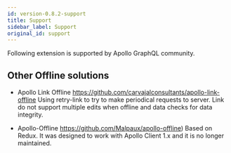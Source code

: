 ```yaml
---
id: version-0.8.2-support
title: Support
sidebar_label: Support
original_id: support
---
```


Following extension is supported by Apollo GraphQL community.

## Other Offline solutions

- Apollo Link Offline
  https://github.com/carvajalconsultants/apollo-link-offline
  Using retry-link to try to make periodical requests to server.
  Link do not support multiple edits when offline and data checks for data integrity.

- Apollo-Offline
  https://github.com/Malpaux/apollo-offline)
  Based on Redux. It was designed to work with Apollo Client 1.x
  and it is no longer maintained.
